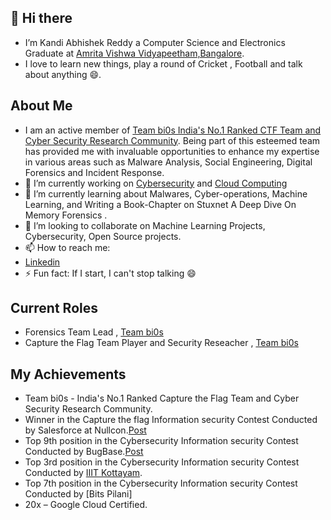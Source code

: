 ## 👋 Hi there
-  I’m Kandi Abhishek Reddy a Computer Science and Electronics Graduate at [Amrita Vishwa Vidyapeetham,Bangalore](https://www.amrita.edu/).
-  I love to learn new things, play a round of Cricket , Football and talk about anything 😄.
## About Me
- I am an active member of [Team bi0s  India's No.1 Ranked CTF Team and Cyber Security Research Community](https://bi0s.in/). Being part of this esteemed team has provided me with invaluable opportunities to enhance my expertise in various areas such as Malware Analysis, Social Engineering, Digital Forensics and Incident Response.
- 🔭  I’m currently working on [Cybersecurity](https://bi0sblr.in/) and [Cloud Computing](https://cloud.google.com/)
- 🌱 I’m currently learning about Malwares, Cyber-operations, Machine Learning, and Writing a Book-Chapter on Stuxnet A Deep Dive On Memory Forensics .
- 👯 I’m looking to collaborate on Machine Learning Projects, Cybersecurity, Open Source projects.
- 📫 How to reach me:
- [Linkedin](https://www.linkedin.com/in/kandiabhishek08/)
- ⚡ Fun fact: If I start, I can't stop talking 😄

## Current Roles  
- Forensics Team Lead , [Team bi0s](https://bi0s.in/)
- Capture the Flag Team Player and Security Reseacher , [Team bi0s](https://bi0s.in/)

<!---
AbhishekKandi83/AbhishekKandi83 is a ✨ special ✨ repository because its `README.md` (this file) appears on your GitHub profile.
You can click the Preview link to take a look at your changes.
--->

## My Achievements
- Team bi0s - India's No.1 Ranked Capture the Flag Team and Cyber Security Research Community.
- Winner in the Capture the flag Information security Contest Conducted by Salesforce at Nullcon.[Post](https://www.linkedin.com/feed/update/urn:li:activity:7111769167078334464/)
- Top 9th position in the Cybersecurity Information security Contest Conducted by BugBase.[Post](https://www.linkedin.com/in/kandiabhishek08/overlay/1635532926828/single-media-viewer/?profileId=ACoAADYCkX4BdrCHHpRfQwo73mqwkFULzXsO7v0)
- Top 3rd position in the Cybersecurity Information security Contest Conducted by [IIIT Kottayam](https://www.iiitkottayam.ac.in/#!/home).
- Top 7th position in the Cybersecurity Information security Contest Conducted by [Bits Pilani]
- 20x – Google Cloud Certified. 
  



